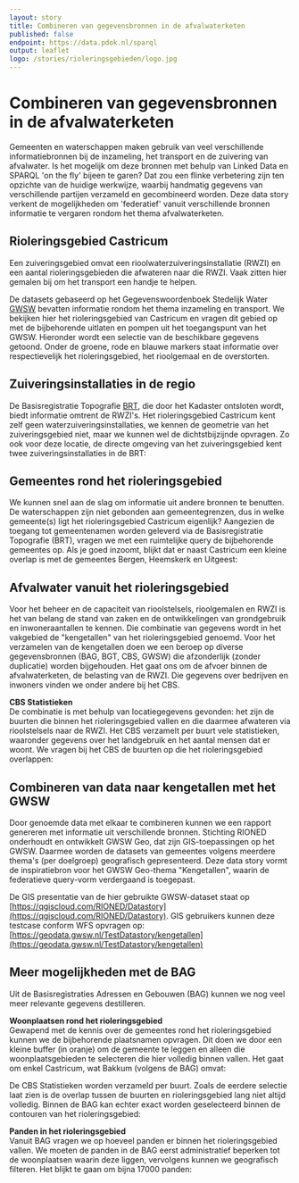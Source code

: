 ```yaml
---
layout: story
title: Combineren van gegevensbronnen in de afvalwaterketen
published: false
endpoint: https://data.pdok.nl/sparql
output: leaflet
logo: /stories/rioleringsgebieden/logo.jpg
---
```


# Combineren van gegevensbronnen in de afvalwaterketen

Gemeenten en waterschappen maken gebruik van veel verschillende informatiebronnen bij de inzameling, het transport en de zuivering van afvalwater. Is het mogelijk om deze bronnen met behulp van Linked Data en SPARQL 'on the fly' bijeen te garen? Dat zou een flinke verbetering zijn ten opzichte van de huidige werkwijze, waarbij handmatig gegevens van verschillende partijen verzameld en gecombineerd worden.
Deze data story verkent de mogelijkheden om 'federatief' vanuit verschillende bronnen informatie te vergaren rondom het thema afvalwaterketen.

## Rioleringsgebied Castricum
Een zuiveringsgebied omvat een rioolwaterzuiveringsinstallatie (RWZI) en een aantal rioleringsgebieden die afwateren naar die RWZI. Vaak zitten hier gemalen bij om het transport een handje te helpen.

De datasets gebaseerd op het Gegevenswoordenboek Stedelijk Water [GWSW](https://data.gwsw.nl) bevatten informatie rondom het thema inzameling en transport.
We bekijken hier het rioleringsgebied van Castricum en vragen dit gebied op met de bijbehorende uitlaten en pompen uit het toegangspunt van het GWSW.
Hieronder wordt een selectie van de beschikbare gegevens getoond. Onder de groene, rode en blauwe markers staat informatie over respectievelijk het rioleringsgebied, het rioolgemaal en de overstorten.

<query data-endpoint="https://sparql.gwsw.nl/repositories/TestDatastory" data-query-ref="rioleringsgebied.rq" data-output="geo"></query>

## Zuiveringsinstallaties in de regio
De Basisregistratie Topografie [BRT](https://brt.basisregistraties.overheid.nl), die door het Kadaster ontsloten wordt, biedt informatie omtrent de RWZI's. Het rioleringsgebied Castricum kent zelf geen waterzuiveringsinstallaties, we kennen de geometrie van het zuiveringsgebied niet, maar we kunnen wel de dichtstbijzijnde opvragen.
Zo ook voor deze locatie, de directe omgeving van het zuiveringsgebied kent twee zuiveringsinstallaties in de BRT:

<query data-endpoint="https://data.pdok.nl/sparql" data-query-ref="zuiveringsinstallaties-in-buurt-van-gebied.rq" data-output="geo"></query>

## Gemeentes rond het rioleringsgebied
We kunnen snel aan de slag om informatie uit andere bronnen te benutten. De waterschappen zijn niet gebonden aan gemeentegrenzen, dus in welke gemeente(s) ligt het rioleringsgebied Castricum eigenlijk?
Aangezien de toegang tot gemeentenamen worden geleverd via de Basisregistratie Topografie (BRT), vragen we met een ruimtelijke query de bijbehorende gemeentes op.
Als je goed inzoomt, blijkt dat er naast Castricum een kleine overlap is met de gemeentes Bergen, Heemskerk en Uitgeest:

<query data-endpoint="https://data.pdok.nl/sparql" data-query-ref="gemeentes-bij-regio.rq" data-output="geo"></query>

## Afvalwater vanuit het rioleringsgebied
Voor het beheer en de capaciteit van rioolstelsels, rioolgemalen en RWZI is het van belang de stand van zaken en de ontwikkelingen van grondgebruik en inwoneraantallen te kennen.
Die combinatie van gegevens wordt in het vakgebied de "kengetallen" van het rioleringsgebied genoemd.
Voor het verzamelen van de kengetallen doen we een beroep op diverse gegevensbronnen (BAG, BGT, CBS, GWSW) die afzonderlijk (zonder duplicatie) worden bijgehouden.
Het gaat ons om de afvoer binnen de afvalwaterketen, de belasting van de RWZI. Die gegevens over bedrijven en inwoners vinden we onder andere bij het CBS.

**CBS Statistieken**  
De combinatie is met behulp van locatiegegevens gevonden: het zijn de buurten die binnen het rioleringsgebied vallen en die daarmee afwateren via rioolstelsels naar de RWZI.
Het CBS verzamelt per buurt vele statistieken, waaronder gegevens over het landgebruik en het aantal mensen dat er woont. We vragen bij het CBS de buurten op die het rioleringsgebied overlappen:

<query data-endpoint="https://betalinkeddata.cbs.nl/sparql" data-query-ref="buurten-in-rioleringsgebied.rq" data-output="geo"></query>

## Combineren van data naar kengetallen met het GWSW
Door genoemde data met elkaar te combineren kunnen we een rapport genereren met informatie uit verschillende bronnen.
Stichting RIONED onderhoudt en ontwikkelt GWSW Geo, dat zijn GIS-toepassingen op het GWSW. Daarmee worden de datasets van gemeentes volgens meerdere thema's (per doelgroep) geografisch gepresenteerd.
Deze data story vormt de inspiratiebron voor het GWSW Geo-thema "Kengetallen", waarin de federatieve query-vorm verdergaand is toegepast.

De GIS presentatie van de hier gebruikte GWSW-dataset staat op [https://qgiscloud.com/RIONED/Datastory](https://qgiscloud.com/RIONED/Datastory).
GIS gebruikers kunnen deze testcase conform WFS opvragen op: [https://geodata.gwsw.nl/TestDatastory/kengetallen](https://geodata.gwsw.nl/TestDatastory/kengetallen)

<!--<query data-endpoint="https://sparql.gwsw.nl/repositories/TestDatastory" data-query-ref="kengetallen.rq" data-output="geo"></query>-->

## Meer mogelijkheden met de BAG

Uit de Basisregistraties Adressen en Gebouwen (BAG) kunnen we nog veel meer relevante gegevens destilleren.

**Woonplaatsen rond het rioleringsgebied**  
Gewapend met de kennis over de gemeentes rond het rioleringsgebied kunnen we de bijbehorende plaatsnamen opvragen.
Dit doen we door een kleine buffer (in oranje) om de gemeente te leggen en alleen die woonplaatsgebieden te selecteren die hier volledig binnen vallen.
Het gaat om enkel Castricum, wat Bakkum (volgens de BAG) omvat:

<query
     data-endpoint="https://data.pdok.nl/sparql"
     data-query-ref="woonplaatsen-in-rioleringsgebied.rq">
</query>

De CBS Statistieken worden verzameld per buurt. Zoals de eerdere selectie laat zien is de overlap tussen de buurten en rioleringsgebied lang niet altijd volledig.
Binnen de BAG kan echter exact worden geselecteerd binnen de contouren van het rioleringsgebied:

**Panden in het rioleringsgebied**  
Vanuit BAG vragen we op hoeveel panden er binnen het rioleringsgebied vallen. We moeten de panden in de BAG eerst administratief beperken tot de woonplaatsen waarin deze liggen, vervolgens kunnen we geografisch filteren. Het blijkt te gaan om bijna 17000 panden:

<query
     data-endpoint="https://data.pdok.nl/sparql"
     data-query-ref="panden-in-rioleringsgebied.rq">
</query>
